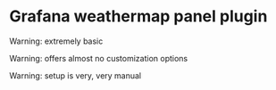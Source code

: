 # Grafana weathermap panel plugin

Warning: extremely basic

Warning: offers almost no customization options

Warning: setup is very, very manual
